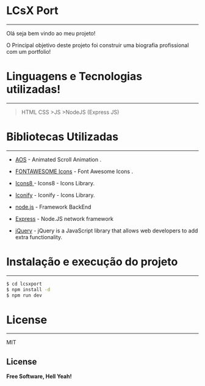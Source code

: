 # LCsX Port
----

Olá seja bem vindo ao meu projeto!

O Principal objetivo deste projeto foi construir uma biografia profissional com um portfolio!

# Linguagens e Tecnologias utilizadas!
----

>HTML
   >CSS
    >JS
    >NodeJS (Express JS)



# Bibliotecas Utilizadas
----

* [AOS] - Animated Scroll Animation .
* [FONTAWESOME Icons] - Font Awesome Icons .
* [Icons8 ] - Icons8 - Icons Library.
* [Iconify] - Iconify - Icons Library.
* [node.js] - Framework BackEnd
* [Express] - Node.JS network framework
* [jQuery] - jQuery is a JavaScript library that allows web developers to add extra functionality.

    

   [AOS]: <https://michalsnik.github.io/aos/r>
   [FONTAWESOME Icons]: <https://fontawesome.com/>
   [Icons8]: <https://icons8.com/icons/pack/logos>
[Iconify]: <https://iconify.design/>
   [node.js]: <http://nodejs.org>
   [jQuery]: <http://jquery.com>
   [express]: <http://expressjs.com>


# Instalação e execução do projeto
----

```sh
$ cd lcsxport
$ npm install -d
$ npm run dev
```


# License
----

MIT



License
----



**Free Software, Hell Yeah!**


